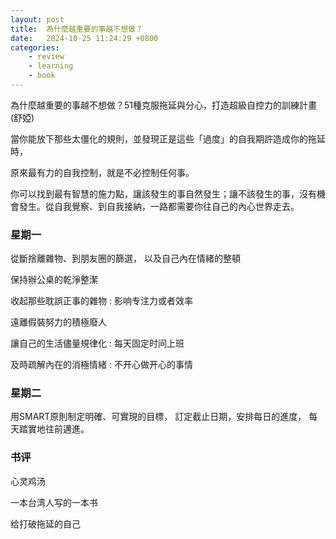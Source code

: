 ```yaml
---
layout: post
title:  為什麼越重要的事越不想做？
date:   2024-10-25 11:24:29 +0800
categories: 
    - review
    - learning
    - book
---
```


為什麼越重要的事越不想做？51種克服拖延與分心，打造超級自控力的訓練計畫 (舒婭) 

當你能放下那些太僵化的規則，並發現正是這些「過度」的自我期許造成你的拖延時，

原來最有力的自我控制，就是不必控制任何事。

你可以找到最有智慧的施力點，讓該發生的事自然發生；讓不該發生的事，沒有機會發生。從自我覺察、到自我接納，一路都需要你往自己的內心世界走去。

### 星期一

從斷捨離雜物、到朋友圈的篩選，
以及自己內在情緒的整頓

保持辦公桌的乾淨整潔

收起那些耽誤正事的雜物 : 影响专注力或者效率

遠離假裝努力的積極廢人

讓自己的生活儘量規律化 : 每天固定时间上班

及時疏解內在的消極情緒 : 不开心做开心的事情

### 星期二

用SMART原則制定明確、可實現的目標，
訂定截止日期，安排每日的進度，
每天踏實地往前邁進。

### 书评

心灵鸡汤

一本台湾人写的一本书

给打破拖延的自己
